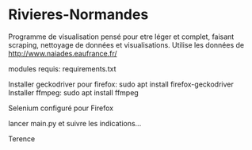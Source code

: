 # Rivieres-Normandes

Programme de visualisation pensé pour etre léger et complet, faisant scraping, nettoyage de données et visualisations. Utilise les données de http://www.naiades.eaufrance.fr/

modules requis: requirements.txt

Installer geckodriver pour firefox: sudo apt install firefox-geckodriver
Installer ffmpeg: sudo apt install ffmpeg

Selenium configuré pour Firefox

lancer main.py et suivre les indications...

Terence
